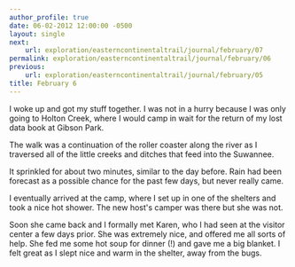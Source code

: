 ```yaml
---
author_profile: true
date: 06-02-2012 12:00:00 -0500
layout: single
next:
    url: exploration/easterncontinentaltrail/journal/february/07
permalink: exploration/easterncontinentaltrail/journal/february/06
previous:
    url: exploration/easterncontinentaltrail/journal/february/05
title: February 6
---
```

I woke up and got my stuff together. I was not in a hurry because I was only going to Holton Creek, where I would camp in wait for the return of my lost data book at Gibson Park.

The walk was a continuation of the roller coaster along the river as I traversed all of the little creeks and ditches that feed into the Suwannee.

It sprinkled for about two minutes, similar to the day before. Rain had been forecast as a possible chance for the past few days, but never really came.

I eventually arrived at the camp, where I set up in one of the shelters and took a nice hot shower. The new host's camper was there but she was not.

Soon she came back and I formally met Karen, who I had seen at the visitor center a few days prior. She was extremely nice, and offered me all sorts of help. She fed me some hot soup for dinner (!) and gave me a big blanket. I felt great as I slept nice and warm in the shelter, away from the bugs.